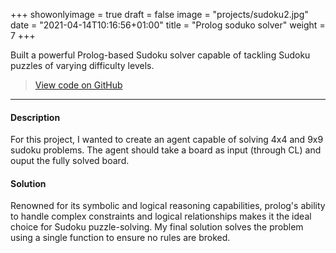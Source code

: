 +++
showonlyimage = true
draft = false
image = "projects/sudoku2.jpg"
date = "2021-04-14T10:16:56+01:00"
title = "Prolog soduko solver"
weight = 7
+++

Built a powerful Prolog-based Sudoku solver capable of tackling Sudoku puzzles of varying difficulty levels.
<!--more-->

> [View code on GitHub](https://github.com/jovanneste/sudokuSolver)

---

#### Description 
For this project, I wanted to create an agent capable of solving 4x4 and 9x9 sudoku problems. The agent should take a board as input (through CL) and ouput the fully solved board.


#### Solution
Renowned for its symbolic and logical reasoning capabilities, prolog's ability to handle complex constraints and logical relationships makes it the ideal choice for Sudoku puzzle-solving. My final solution solves the problem using a single function to ensure no rules are broked. 
